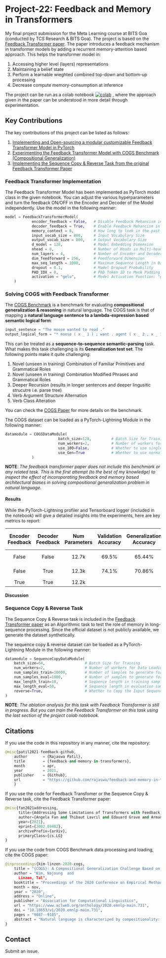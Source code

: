 # Project-22: Feedback and Memory in Transformers
My final project submission for the Meta Learning course at BITS Goa (conducted by TCS Research & BITS Goa). The project is based on the [Feedback Transformer paper](https://arxiv.org/abs/2002.09402). The paper introduces a feedback mechanism in transformer models by adding a recurrent memory-attention based approach. This helps the transformer model in:
1. Accessing higher level (layers) representations
2. Maintaining a belief state
3. Perform a learnable wieghted combined top-down and bottom-up processing
4. Decrease compute memory-consumption at inference

The project can be run as a colab notebook [![colab](https://colab.research.google.com/assets/colab-badge.svg)](https://colab.research.google.com/github/rajaswa/feedback-and-memory-in-transformers/blob/main/Feedback_and_Memory_in_Transformers.ipynb) , where the approach given in the paper can be understood in more detail through experimentation.

## Key Contributions
The key contributions of this project can be listed as follows:
1. [Implementing and Open-sourcing a modular customizable Feedback Transformer Model in PyTorch](https://github.com/rajaswa/feedback-and-memory-in-transformers#feedback-transformer-implementation)
2. [Experimenting the Feedback Transformer Model with COGS Benchmark (Compositional Generalization)](https://github.com/rajaswa/feedback-and-memory-in-transformers#solving-cogs-with-feedback-transformer)
3. [Implementing the Sequence Copy & Reverse Task from the original Feedback Transformer Paper](https://github.com/rajaswa/feedback-and-memory-in-transformers/blob/main/README.md#sequence-copy--reverse-task)

### Feedback Transformer Implementation
The Feedback Transformer Model has been implemented as PyTorch model class in the given notebook. You can adjust the various hyperparameters and turn the feedback ON/OFF in the Encoder and Decoder of the Model independently. Use the model in the following manner:
```python
model = FeedbackTransformerModel(
            encoder_feedback = False,   # Disable Feedback Mehancism in the Encoder
            decoder_feedback = True,    # Enable Feedback Mehancism in the Decoder
            memory_context = 8,         # How long to look in the past for Memory-attention
            input_vocab_size = 800,     # Input Vocabulary Size
            output_vocab_size = 800,    # Output Vocabulary Size
            d_model = 128,              # Model Embedding Dimension
            nhead = 8,                  # Number of Heads in Multi-head Cross-attention and Memory-attention
            num_layers = 4,             # Number of Encoder and Decoder blocks
            dim_feedforward = 256,      # Feedforward Dimension
            max_seq_length = 1000,      # Maximum Sequence Length in Data
            dropout = 0.1,              # Model Dropout Probability 
            PAD_IDX = 0,                # PAD Token ID to Mask Padding tokens for Attention
            activation = "gelu",        # Model Activation Function: "gelu" / "relu"
    )
```


### Solving COGS with Feedback Transformer
The [COGS Benchmark](https://github.com/najoungkim/COGS) is a benchmark for evaluating **compositional generalization & reasoning** in natural language. The COGS task is that of mapping a **natural language sentence to a lambda-expression based semantic logical form**:

```python
input_sentence = "The moose wanted to read ."
output_logical_form = "* moose ( x _ 1 ) ; want . agent ( x _ 2 , x _ 1 ) AND want . xcomp ( x _ 2 , x _ 4 ) AND read . agent ( x _ 4 , x _ 1 )"
```

This can be treated as a **sequence-to-sequence semantic-parsing** task. What makes this task challenging is its **Generalization test set**. The following points make it quite challenging:
1. Novel (unseen in training) Combination of Familiar Primitives and Grammatical Roles
2. Novel (unseen in training) Combination Modified Phrases and Grammatical Roles
3. Deeper Recursion (results in longer sentences and deeper lingusitic strucutre i.e. parse tree)
4. Verb Argument Structure Alternation
5. Verb Class Alteration

You can check the [COGS Paper](https://www.aclweb.org/anthology/2020.emnlp-main.731.pdf) for more details on the benchmark.

The COGS dataset can be loaded as a PyTorch-Lightning Module in the following manner:
```python
datamodule = COGSDataModule(
                        batch_size=128,         # Batch Size for Training 
                        num_workers=2,          # Number of workers for Data Loading
                        use_100=False,          # Whether to use single-exposure or hundred-exposures for pimitives in the training set
                        use_Gen=True            # Whether to use normal test set or generaliztion test set
            )
```
**NOTE**: _The feedback transformer paper does not include this benchmark or any related task. This is the first attempt (to the best of my knowledge) to inspect the effect of incoroporating feedback and memory based architectural biases in solving compositional generalization problem in natural language._

#### Results
While the PyTorch-Lightning profiler and Tensorboard logger (included in the notebook) will give a detailed insights into the experiments, here are key metrics to report:

| Encoder Feedback 	| Decoder Feedback 	| Num Parameters 	| Validation Accuracy 	| Generalization Accuracy 	| Total Training time 	| Mean Forward time 	| Mean Backward time 	| Inference time 	|
|:----------------:	|:----------------:	|:--------------:	|:-------------------:	|:-----------------------:	|:-------------------:	|:-----------------:	|:------------------:	|:--------------:	|
|       False      	|       False      	|      12.7k     	|        69.5%        	|          65.44%         	|       193.43 s      	|      22.58 ms     	|      25.17 ms      	|    20.08 ms    	|
|       False      	|       True       	|      12.3k     	|        74.1%        	|          70.86%         	|       4441.7 s      	|     645.08 ms     	|     1039.30 ms     	|    365.49 ms   	|
|       True       	|       True       	|      12.2k     	|                     	|                         	|                     	|                   	|                    	|                	|


#### Discussion




### Sequence Copy & Reverse Task
The Sequence Copy & Reverse task is included in the [Feedback Transformer paper](https://arxiv.org/abs/2002.09402) as an Algorithmic task to test the role of memory in long-sequence processing. Since the official dataset is not publicly available, we generate the dataset synthetically. 

The sequence copy & reverse dataset can be loaded as a PyTorch-Lightning Module in the following manner:
```python
datamodule = SequenceCopyDataModule(
    batch_size=64,                  # Batch Size for Training
    num_workers=2,                  # Number of workers for Data Loading
    num_samples_train=10000,        # Number of samples to generate for training set
    num_samples_eval=1000,          # Number of samples to generate for validation and test set
    max_length_train=10,            # Sequence length in training samples
    max_length_eval=50,             # Sequence length in evaluation samples (Should be significantly longer to test for memory effect)
    reverse=True,                   # Whether to Copy the Input Sequence or Reverse the Input Sequence
)
```

**NOTE**: _The ablation analysis for this task with Feedback Transformer is still in progress. But you can train the Feedback Transformer on this task using the last section of the project colab notebook._

## Citations
If you use the code in this repository in any manner, cite the repository:
```python
@misc{patil2021-feedback-github,
    author       = {Rajaswa Patil},
    title        = {feedback-and-memory-in-transformers},
    month        = apr,
    year         = 2021,
    publisher    = {Github},
    url          = "https://github.com/rajaswa/feedback-and-memory-in-transformers"
    }
```

If you use the code for Feedback Transfomer or the Sequence Copy & Reverse task, cite the Feedback Transformer paper:
```python 
@misc{fan2021addressing,
      title={Addressing Some Limitations of Transformers with Feedback Memory}, 
      author={Angela Fan and Thibaut Lavril and Edouard Grave and Armand Joulin and Sainbayar Sukhbaatar},
      year={2021},
      eprint={2002.09402},
      archivePrefix={arXiv},
      primaryClass={cs.LG}
}
```

If you use the code from COGS Benchmark data processing and loading, cite the COGS paper:
```python
@inproceedings{kim-linzen-2020-cogs,
    title = "{COGS}: A Compositional Generalization Challenge Based on Semantic Interpretation",
    author = "Kim, Najoung  and
      Linzen, Tal",
    booktitle = "Proceedings of the 2020 Conference on Empirical Methods in Natural Language Processing (EMNLP)",
    month = nov,
    year = "2020",
    address = "Online",
    publisher = "Association for Computational Linguistics",
    url = "https://www.aclweb.org/anthology/2020.emnlp-main.731",
    doi = "10.18653/v1/2020.emnlp-main.731",
    pages = "9087--9105",
    abstract = "Natural language is characterized by compositionality: the meaning of a complex expression is constructed from the meanings of its constituent parts. To facilitate the evaluation of the compositional abilities of language processing architectures, we introduce COGS, a semantic parsing dataset based on a fragment of English. The evaluation portion of COGS contains multiple systematic gaps that can only be addressed by compositional generalization; these include new combinations of familiar syntactic structures, or new combinations of familiar words and familiar structures. In experiments with Transformers and LSTMs, we found that in-distribution accuracy on the COGS test set was near-perfect (96{--}99{\%}), but generalization accuracy was substantially lower (16{--}35{\%}) and showed high sensitivity to random seed (+-6{--}8{\%}). These findings indicate that contemporary standard NLP models are limited in their compositional generalization capacity, and position COGS as a good way to measure progress.",
}
```

## Contact
Submit an issue.

